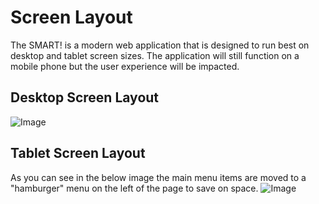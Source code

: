 # Screen Layout
The SMART! is a modern web application that is designed to run best on desktop and tablet screen sizes. The application will still function on a mobile phone but the user experience will be impacted.

## Desktop Screen Layout
![Image](/assets/screenshots/layout/ScreenLayout.png)

## Tablet Screen Layout
As you can see in the below image the main menu items are moved to a "hamburger" menu on the left of the page to save on space.
![Image](/assets/screenshots/layout/TabletScreenLayout.png)